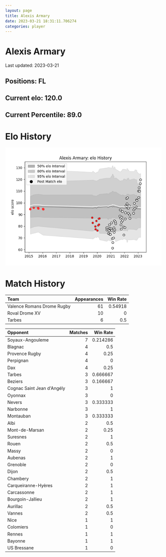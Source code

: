 ```yaml
---  
layout: page  
title: Alexis Armary  
date: 2023-03-21 18:31:11.706274  
categories: player  
---
```

# Alexis Armary


Last updated: 2023-03-21
## Positions: FL

## Current elo: 120.0

## Current Percentile: 89.0

# Elo History


![elo history](history_AlexisArmary.png)
# Match History


| Team                       |   Appearances |   Win Rate |
|:---------------------------|--------------:|-----------:|
| Valence Romans Drome Rugby |            61 |    0.54918 |
| Roval Drome XV             |            10 |    0       |
| Tarbes                     |             6 |    0.5     |

| Opponent                   |   Matches |   Win Rate |
|:---------------------------|----------:|-----------:|
| Soyaux-Angouleme           |         7 |   0.214286 |
| Blagnac                    |         4 |   0.5      |
| Provence Rugby             |         4 |   0.25     |
| Perpignan                  |         4 |   0        |
| Dax                        |         4 |   0.25     |
| Tarbes                     |         3 |   0.666667 |
| Beziers                    |         3 |   0.166667 |
| Cognac Saint Jean d'Angély |         3 |   1        |
| Oyonnax                    |         3 |   0        |
| Nevers                     |         3 |   0.333333 |
| Narbonne                   |         3 |   1        |
| Montauban                  |         3 |   0.333333 |
| Albi                       |         2 |   0.5      |
| Mont-de-Marsan             |         2 |   0.25     |
| Suresnes                   |         2 |   1        |
| Rouen                      |         2 |   0.5      |
| Massy                      |         2 |   0        |
| Aubenas                    |         2 |   1        |
| Grenoble                   |         2 |   0        |
| Dijon                      |         2 |   0.5      |
| Chambery                   |         2 |   1        |
| Carqueiranne-Hyères        |         2 |   1        |
| Carcassonne                |         2 |   1        |
| Bourgoin-Jallieu           |         2 |   1        |
| Aurillac                   |         2 |   0.5      |
| Vannes                     |         2 |   0.5      |
| Nice                       |         1 |   1        |
| Colomiers                  |         1 |   0        |
| Rennes                     |         1 |   1        |
| Bayonne                    |         1 |   1        |
| US Bressane                |         1 |   0        |